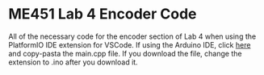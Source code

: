 ME451 Lab 4 Encoder Code
========================

All of the necessary code for the encoder section of Lab 4 when using the PlatformIO IDE extension for VSCode. If using the Arduino IDE, click [here](https://github.com/boormanj/ME451-Lab4-Encoder/tree/master/src) and copy-pasta the main.cpp file. If you download the file, change the extension to .ino after you download it.